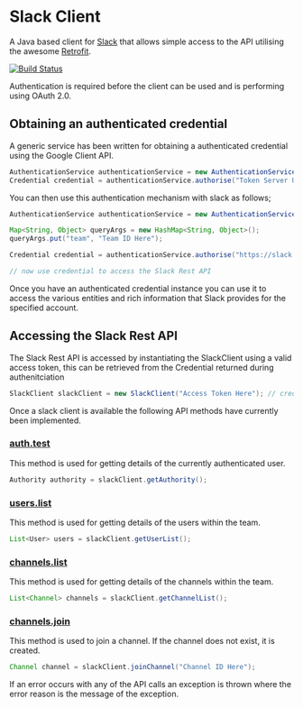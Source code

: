 # Slack Client

A Java based client for [Slack](http://slack.com) that allows simple access to the API utilising the awesome [Retrofit](http://square.github.io/retrofit/).

[![Build Status](https://travis-ci.org/JBartlett86/slack_client.svg?branch=master)](https://travis-ci.org/JohnBartlett/slack_client)

Authentication is required before the client can be used and is performing using OAuth 2.0.

## Obtaining an authenticated credential

A generic service has been written for obtaining a authenticated credential using the Google Client API.

```java
AuthenticationService authenticationService = new AuthenticationService();
Credential credential = authenticationService.authorise("Token Server URL Here", "Authorisation Server URL Here", "OAuth Key here", "OAuth Secret Here", "Optional Extra Query Args Here");
```

You can then use this authentication mechanism with slack as follows;

```java
AuthenticationService authenticationService = new AuthenticationService();

Map<String, Object> queryArgs = new HashMap<String, Object>();
queryArgs.put("team", "Team ID Here");

Credential credential = authenticationService.authorise("https://slack.com/api/oauth.access", "https://slack.com/oauth/authorize", "OAuth Key here", "OAuth Secret Here", queryArgs);

// now use credential to access the Slack Rest API
```

Once you have an authenticated credential instance you can use it to access the various entities and rich information that Slack
provides for the specified account.

## Accessing the Slack Rest API

The Slack Rest API is accessed by instantiating the SlackClient using a valid access token, this can be retrieved from the Credential returned during authenitciation

```java
SlackClient slackClient = new SlackClient("Access Token Here"); // credential.getAccessToken()
```

Once a slack client is available the following API methods have currently been implemented.

### [auth.test](https://api.slack.com/methods/auth.test)

This method is used for getting details of the currently authenticated user.

```java
Authority authority = slackClient.getAuthority();
```

### [users.list](https://api.slack.com/methods/users.list)

This method is used for getting details of the users within the team.

```java
List<User> users = slackClient.getUserList();
```

### [channels.list](https://api.slack.com/methods/channels.list)

This method is used for getting details of the channels within the team.

```java
List<Channel> channels = slackClient.getChannelList();
```

### [channels.join](https://api.slack.com/methods/channels.list)

This method is used to join a channel. If the channel does not exist, it is created.

```java
Channel channel = slackClient.joinChannel("Channel ID Here");
```

If an error occurs with any of the API calls an exception is thrown where the error reason is the message of the exception.